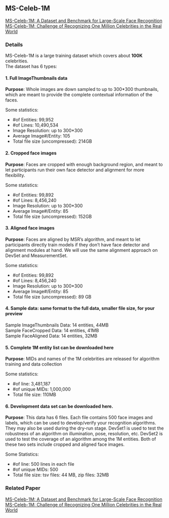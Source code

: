 ## MS-Celeb-1M

[MS-Celeb-1M: A Dataset and Benchmark for Large-Scale Face Recognition](https://arxiv.org/abs/1607.08221)<br>
[MS-Celeb-1M: Challenge of Recognizing One Million Celebrities in the Real World](https://www.microsoft.com/en-us/research/project/ms-celeb-1m-challenge-recognizing-one-million-celebrities-real-world/)

### Details
MS-Celeb-1M is a large training dataset which covers about **100K** celebrities.<br>
The dataset has 6 types:
#### 1. Full ImageThumbnails data
**Purpose**: Whole images are down sampled to up to 300*300 thumbnails, which are meant to provide the complete contextual information of the faces.

Some statistics:
* #of Entities: 99,952
* #of Lines: 10,490,534
* Image Resolution: up to 300*300
* Average Image#/Entity: 105
* Total file size (uncompressed): 214GB

#### 2. Cropped face images
**Purpose**: Faces are cropped with enough background region, and meant to let participants run their own face detector and alignment for more flexibility.

Some statistics:
* #of Entities: 99,892
* #of Lines: 8,456,240
* Image Resolution: up to 300*300
* Average Image#/Entity: 85
* Total file size (uncompressed): 152GB

#### 3. Aligned face images
**Purpose**: Faces are aligned by MSR’s algorithm, and meant to let participants directly train models  if they don’t have face detector and alignment modules at hand. We will use the same alignment approach on DevSet and MeasurementSet.

Some statistics:
* #of Entities: 99,892
* #of Lines: 8,456,240
* Image Resolution: up to 300*300
* Average Image#/Entity: 85
* Total file size (uncompressed): 89 GB

#### 4. Sample data: same format to the full data, smaller file size, for your preview
Sample ImageThumbnails Data: 14 entities, 44MB<br>
Sample FaceCropped Data: 14 entities, 41MB<br>
Sample FaceAligned Data: 14 entities, 32MB<br>

#### 5. Complete 1M entity list can be downloaded here
**Purpose**: MIDs and names of the 1M celebrities are released for algorithm training and data collection

Some statistics:
* #of line: 3,481,187
* #of unique MIDs: 1,000,000
* Total file size: 110MB

#### 6. Development data set can be downloaded here. 
**Purpose**: This data has 6 files. Each file contains 500 face images and labels, which can be used to develop/verify your recognition algorithms. They may also be used during the dry-run stage. DevSet1 is used to test the robustness of an algorithm on illumination, pose, resolution, etc. DevSet2 is used to test the coverage of an algorithm among the 1M entities. Both of these two sets include cropped and aligned face images.

Some Statistics:
* #of line: 500 lines in each file
* #of unique MIDs: 500
* Total file size: tsv files: 44 MB, zip files: 32MB

### Related Paper
[MS-Celeb-1M: A Dataset and Benchmark for Large-Scale Face Recognition](https://arxiv.org/abs/1607.08221)<br>
[MS-Celeb-1M: Challenge of Recognizing One Million Celebrities in the Real World](https://www.researchgate.net/publication/295074418_MS-Celeb-1M_Challenge_of_Recognizing_One_Million_Celebrities_in_the_Real_World)
